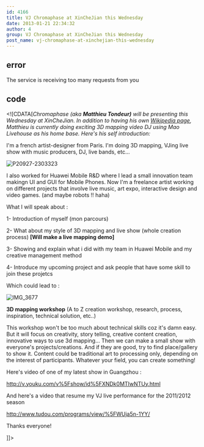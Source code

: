 ```yaml
---
id: 4166
title: VJ Chromaphase at XinCheJian this Wednesday
date: 2013-01-21 22:34:32
author: 4
group: VJ Chromaphase at XinCheJian this Wednesday
post_name: vj-chromaphase-at-xinchejian-this-wednesday
---
```


## error
The service is receiving too many requests from you

## code
 <!\[CDATA\[_Chromaphase (aka **Matthieu Tondeur)** will be presenting this Wednesday at XinCheJian. In addition to having his own [Wikipedia page](https://en.wikipedia.org/wiki/Chromaphase), Matthieu is currently doing exciting 3D mapping video DJ using Mao Livehouse as his home base. Here's his self introduction:_ 

I'm a french artist-designer from Paris. I'm doing 3D mapping, VJing live show with music producers, DJ, live bands, etc...

![P20927-2303323](http://xinchejian.com/wp-content/uploads/2013/01/P20927-2303323-533x400.jpg)

I also worked for Huawei Mobile R&D where I lead a small innovation team makingn UI and GUI for Mobile Phones. Now I'm a freelance artist working on different projects that involve live music, art expo, interactive design and video games. (and maybe robots !! haha)

What I will speak about :

1- Introduction of myself (mon parcours)

2- What about my style of 3D mapping and live show (whole creation process) **\[Will make a live mapping demo\]**

3- Showing and explain what i did with my team in Huawei Mobile and my creative management method

4- Introduce my upcoming project and ask people that have some skill to join these projetcs

Which could lead to :

![IMG_3677](http://xinchejian.com/wp-content/uploads/2013/01/IMG_3677-600x400.jpg)

**3D mapping workshop** (A to Z creation workshop, research, process, inspiration, technical solution, etc..)

This workshop won't be too much about technical skills coz it's damn easy. But it will focus on creativity, story telling, creative content creation, innovative ways to use 3d mapping... Then we can make a small show with everyone's projects/creations. And if they are good, try to find place/gallery to show it. Content could be traditional art to processing only, depending on the interest of participants. Whatever your field, you can create something!

Here's video of one of my latest show in Guangzhou :

<http://v.youku.com/v%5Fshow/id%5FXNDk0MTIwNTUy.html>

And here's a video that resume my VJ live performance for the 2011/2012 season

<http://www.tudou.com/programs/view/%5FWUja5n-1YY/>

Thanks everyone!

 \]\]> 
